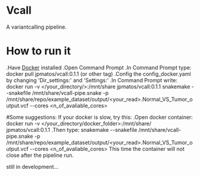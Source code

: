 # Vcall
A variantcalling pipeline.

# How to run it
.Have [Docker](https://www.docker.com/get-started) installed
.Open Command Prompt
.In Command Prompt type: docker pull jpmatos/vcall:0.1.1 (or other tag)
.Config the config_docker.yaml by changing 'Dir_settings:' and 'Settings:'
.In Command Prompt write: docker run -v </your_directory/>:/mnt/share jpmatos/vcall:0.1.1 snakemake --snakefile /mnt/share/vcall-pipe.snake -p /mnt/share/repo/example_dataset/output/<your_read>.Normal_VS_Tumor_output.vcf --cores <n_of_avaliable_cores>

#Some suggestions:
If your docker is slow, try this:
.Open docker container: docker run -v </your_directory/docker_folder>:/mnt/share/ jpmatos/vcall:0.1.1
.Then type: snakemake --snakefile /mnt/share/vcall-pipe.snake -p /mnt/share/repo/example_dataset/output/<your_read>.Normal_VS_Tumor_output.vcf --cores <n_of_avaliable_cores>
This time the container will not close after the pipeline run.


still in development...
